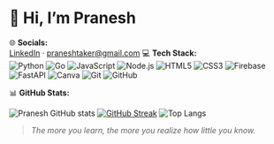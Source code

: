 # 👋 Hi, I’m Pranesh

🌐 **Socials:**  
[LinkedIn](https://www.linkedin.com/in/your-profile) · praneshtaker@gmail.com
💻 **Tech Stack:**  
![Python](https://img.shields.io/badge/Python-3670A0?style=for-the-badge&logo=python&logoColor=white)
![Go](https://img.shields.io/badge/Go-00ADD8?style=for-the-badge&logo=go&logoColor=white)
![JavaScript](https://img.shields.io/badge/JavaScript-F7DF1E?style=for-the-badge&logo=javascript&logoColor=black)
![Node.js](https://img.shields.io/badge/Node.js-339933?style=for-the-badge&logo=node.js&logoColor=white)
![HTML5](https://img.shields.io/badge/HTML5-E34F26?style=for-the-badge&logo=html5&logoColor=white)
![CSS3](https://img.shields.io/badge/CSS3-1572B6?style=for-the-badge&logo=css3&logoColor=white)
![Firebase](https://img.shields.io/badge/Firebase-ffca28?style=for-the-badge&logo=firebase&logoColor=black)
![FastAPI](https://img.shields.io/badge/FastAPI-009688?style=for-the-badge&logo=fastapi&logoColor=white)
![Canva](https://img.shields.io/badge/Canva-00C4CC?style=for-the-badge&logo=canva&logoColor=white)
![Git](https://img.shields.io/badge/Git-F05032?style=for-the-badge&logo=git&logoColor=white)
![GitHub](https://img.shields.io/badge/GitHub-100000?style=for-the-badge&logo=github&logoColor=white)

📊 **GitHub Stats:**

![Pranesh GitHub stats](https://github-readme-stats.vercel.app/api?username=Pranesh-alt&show_icons=true&theme=radical)
[![GitHub Streak](https://github-readme-streak-stats.herokuapp.com?user=Pranesh-alt&theme=radical&hide_border=true)](https://git.io/streak-stats)
![Top Langs](https://github-readme-stats.vercel.app/api/top-langs/?username=Pranesh-alt&layout=compact&theme=radical)


> *The more you learn, the more you realize how little you know.*
